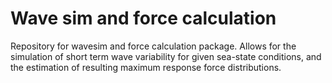 # Wave sim and force calculation

Repository for wavesim and force calculation package. Allows for the simulation of short term wave variability for given sea-state conditions, and the estimation of resulting maximum response force distributions. 
